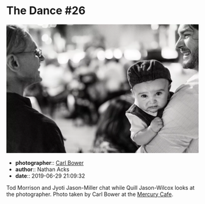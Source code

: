 # The Dance \#26

![Tod Morrison and Jyoti Jason-Miller chat](assets/2019-06-29-set-4-the-dance-26.webp)

* **photographer**:: [Carl Bower](https://carlbowerphotos.com)
* **author**:: Nathan Acks
* **date**:: 2019-06-29 21:09:32

Tod Morrison and Jyoti Jason-Miller chat while Quill Jason-Wilcox looks at the photographer. Photo taken by Carl Bower at the [Mercury Cafe](http://mercurycafe.com).
